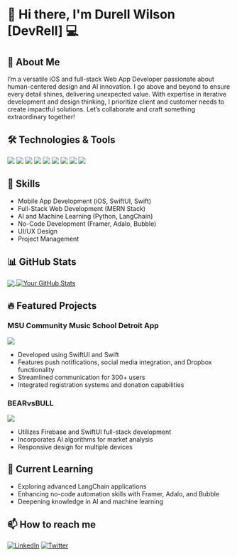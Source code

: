 # 👋 Hi there, I'm Durell Wilson [DevRell] 💻

## 🚀 About Me
I’m a versatile iOS and full-stack Web App Developer passionate about human-centered design and AI innovation. I go above and beyond to ensure every detail shines, delivering unexpected value. With expertise in iterative development and design thinking, I prioritize client and customer needs to create impactful solutions. Let’s collaborate and craft something extraordinary together!

## 🛠️ Technologies & Tools
![](https://img.shields.io/badge/Mobile-SwiftUI-informational?style=flat&logo=swift&logoColor=white&color=2bbc8a)
![](https://img.shields.io/badge/Mobile-Swift-informational?style=flat&logo=swift&logoColor=white&color=2bbc8a)
![](https://img.shields.io/badge/Stack-MERN-informational?style=flat&logo=mongodb&logoColor=white&color=2bbc8a)
![](https://img.shields.io/badge/Code-JavaScript-informational?style=flat&logo=javascript&logoColor=white&color=2bbc8a)
![](https://img.shields.io/badge/Code-Python-informational?style=flat&logo=python&logoColor=white&color=2bbc8a)
![](https://img.shields.io/badge/AI-LangChain-informational?style=flat&logo=chainlink&logoColor=white&color=2bbc8a)
![](https://img.shields.io/badge/NoCode-Framer-informational?style=flat&logo=framer&logoColor=white&color=2bbc8a)
![](https://img.shields.io/badge/NoCode-Adalo-informational?style=flat&logo=adalo&logoColor=white&color=2bbc8a)
![](https://img.shields.io/badge/NoCode-Bubble-informational?style=flat&logo=bubble&logoColor=white&color=2bbc8a)

## 💼 Skills
- Mobile App Development (iOS, SwiftUI, Swift)
- Full-Stack Web Development (MERN Stack)
- AI and Machine Learning (Python, LangChain)
- No-Code Development (Framer, Adalo, Bubble)
- UI/UX Design
- Project Management

## 📊 GitHub Stats
<a href="https://github.com/durellwilson">
  <img align="center" src="https://github-readme-stats.vercel.app/api/top-langs/?username=durellwilson&hide=java,html,tex&title_color=ffffff&text_color=c9cacc&icon_color=2bbc8a&bg_color=1d1f21&langs_count=3" />
</a>
<a href="https://github.com/durellwilson">
  <img align="center" src="https://github-readme-stats.vercel.app/api?username=durellwilson&show_icons=true&line_height=27&count_private=true&title_color=ffffff&text_color=c9cacc&icon_color=2bbc8a&bg_color=1d1f21" alt="Your GitHub Stats" />
</a>

## 🔥 Featured Projects

### MSU Community Music School Detroit App
<a href="https://cmsdcasestudy.weebly.com">
  <img align="center" src="https://github-readme-stats.vercel.app/api/pin/?username=yourusername&repo=cmsd-app&title_color=ffffff&text_color=c9cacc&icon_color=2bbc8a&bg_color=1d1f21" />
</a>

- Developed using SwiftUI and Swift
- Features push notifications, social media integration, and Dropbox functionality
- Streamlined communication for 300+ users
- Integrated registration systems and donation capabilities

### BEARvsBULL
<a href="https://github.com/durellwilson/BEARvsBULL">
  <img align="center" src="https://github-readme-stats.vercel.app/api/pin/?username=durellwilson&repo=BEARvsBULL&title_color=ffffff&text_color=c9cacc&icon_color=2bbc8a&bg_color=1d1f21" />
</a>

- Utilizes Firebase and SwiftUI full-stack development
- Incorporates AI algorithms for market analysis
- Responsive design for multiple devices

## 🌱 Current Learning
- Exploring advanced LangChain applications
- Enhancing no-code automation skills with Framer, Adalo, and Bubble
- Deepening knowledge in AI and machine learning

## 📫 How to reach me
[![LinkedIn](https://img.shields.io/badge/-LinkedIn-blue?style=flat-square&logo=LinkedIn&logoColor=white)](https://www.linkedin.com/in/durellwilson/)
[![Twitter](https://img.shields.io/badge/-Twitter-1DA1F2?style=flat-square&logo=Twitter&logoColor=white)](https://twitter.com/rellonaut)



<!--
**durellwilson/durellwilson** is a ✨ _special_ ✨ repository because its `README.md` (this file) appears on your GitHub profile.

Here are some ideas to get you started:

- 🔭 I’m currently working on ...
- 🌱 I’m currently learning ...
- 👯 I’m looking to collaborate on ...
- 🤔 I’m looking for help with ...
- 💬 Ask me about ...
- 📫 How to reach me: ...
- 😄 Pronouns: ...
- ⚡ Fun fact: ...
-->
